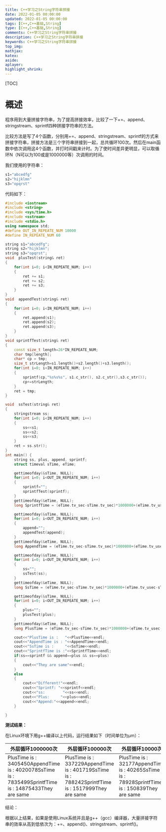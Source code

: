 ```yaml
---
title: C++学习之String字符串拼接
date: 2022-01-05 00:00:00
updated: 2022-01-05 00:00:00
tags: [C++,C++基础,String]
type: [C++,C++基础,String]
comments: C++学习之String字符串拼接
description: C++学习之String字符串拼接
keywords: C++学习之String字符串拼接
top_img:
mathjax:
katex:
aside:
aplayer:
highlight_shrink:
---
```


[TOC]

# 概述

程序用到大量拼接字符串，为了提高拼接效率，比较了一下+=、append、stringstream、sprintf四种拼接字符串的方法。

比较方法是写了4个函数，分别用+=、append、stringstream、sprintf的方式来拼接字符串，拼接方法是三个字符串拼接到一起，总共循环100次。然后在main函数中依次调用这4个函数，并打时间戳来计时。为了使时间差异更明显，可以取循环N（N可以为100或是1000000等）次调用的时间。

我们使用的字符串：

```c++
s1="abcedfg"
s2="hijklmn"
s3="opqrst"
```

代码如下：

```c++
#include <iostream>
#include <string>
#include <sys/time.h>
#include <sstream>
#include <stdio.h>
using namespace std;
#define OUT_IN_REPEATE_NUM 10000
#define IN_REPEATE_NUM 60

string s1="abcedfg";
string s2="hijklmn";
string s3="opqrst";
void  plusTest(string& ret)
{
    for(int i=0; i<IN_REPEATE_NUM; i++)
    {
        ret += s1;
        ret += s2;
        ret += s3;
    }
}
void  appendTest(string& ret)
{
    for(int i=0; i<IN_REPEATE_NUM; i++)
    {
        ret.append(s1);
        ret.append(s2);
        ret.append(s3);
    }
}
void sprintfTest(string& ret)
{
    const size_t length=26*IN_REPEATE_NUM;
    char tmp[length];
    char* cp = tmp;
    size_t strLength=s1.length()+s2.length()+s3.length();
    for(int i=0; i<IN_REPEATE_NUM; i++)
    {
        sprintf(cp,"%s%s%s", s1.c_str(), s2.c_str(),s3.c_str());
        cp+=strLength;
    }
    ret = tmp;
}

void  ssTest(string& ret)
{
    stringstream ss;
    for(int i=0; i<IN_REPEATE_NUM; i++)
    {
        ss<<s1;
        ss<<s2;
        ss<<s3;
    }
    ret = ss.str();
}
int main() {
    string ss, plus, append, sprintf;
    struct timeval sTime, eTime;

    gettimeofday(&sTime, NULL);
    for(int i=0; i<OUT_IN_REPEATE_NUM; i++)
    {
        sprintf="";
        sprintfTest(sprintf);
    }
    gettimeofday(&eTime, NULL);
    long SprintfTime = (eTime.tv_sec-sTime.tv_sec)*1000000+(eTime.tv_usec-sTime.tv_usec); //exeTime 单位是微秒

    gettimeofday(&sTime, NULL);
    for(int i=0; i<OUT_IN_REPEATE_NUM; i++)
    {
        append="";
        appendTest(append);
    }
    gettimeofday(&eTime, NULL);
    long AppendTime = (eTime.tv_sec-sTime.tv_sec)*1000000+(eTime.tv_usec-sTime.tv_usec); //exeTime 单位是微秒

    gettimeofday(&sTime, NULL);
    for(int i=0; i<OUT_IN_REPEATE_NUM; i++)
    {
        ss="";
        ssTest(ss);
    }
    gettimeofday(&eTime, NULL);
    long SsTime = (eTime.tv_sec-sTime.tv_sec)*1000000+(eTime.tv_usec-sTime.tv_usec); //exeTime 单位是微秒

    gettimeofday(&sTime, NULL);
    for(int i=0; i<OUT_IN_REPEATE_NUM; i++)
    {
        plus="";
        plusTest(plus);
    }
    gettimeofday(&eTime, NULL);
    long PlusTime = (eTime.tv_sec-sTime.tv_sec)*1000000+(eTime.tv_usec-sTime.tv_usec); //exeTime 单位是微秒

    cout<<"PlusTime is :   "<<PlusTime<<endl;
    cout<<"AppendTime is : "<<AppendTime<<endl;
    cout<<"SsTime is :     "<<SsTime<<endl;
    cout<<"SprintfTime is :"<<SprintfTime<<endl;
    if(ss==sprintf && append==plus && ss==plus)
    {
        cout<<"They are same"<<endl;
    }
    else
    {
        cout<<"Different!"<<endl;
        cout<<"Sprintf: "<<sprintf<<endl;
        cout<<"ss:        "<<ss<<endl;
        cout<<"Plus:     "<<plus<<endl;
        cout<<"Append:"<<append<<endl;
    }

}
```







**测试结果：**   

在Linux环境下用g++编译以上代码，运行结果如下（时间单位为μm）：

| 外层循环1000000次                                            | 外层循环100000次                                             | 外层循环10000次                                              | 外层循环1000次                                               | 外层循环100次                                                |
| ------------------------------------------------------------ | ------------------------------------------------------------ | ------------------------------------------------------------ | ------------------------------------------------------------ | ------------------------------------------------------------ |
| PlusTime is :   3405450AppendTime is : 4020078SsTime is :    7835499SprintfTime is : 14875433They are same | PlusTime is :   337229AppendTime is : 401719SsTime is :    788242SprintfTime is : 1517999They are same | PlusTime is :   32177AppendTime is : 40265SsTime is :    78928SprintfTime is : 150839They are same | PlusTime is :   3402AppendTime is : 4074SsTime is :    7984SprintfTime is :  15425They are same | PlusTime is :   369AppendTime is : 429SsTime is :     921SprintfTime is :  1591They are same |

 结论：

根据以上结果，如果是使用Linux系统并且是g++（gcc）编译器，大量拼接字符串的效率从高到低依次为：+=、append()、stringstream、sprintf()。













































